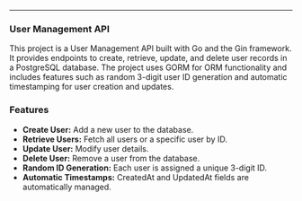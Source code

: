 ---
### User Management API
This project is a User Management API built with Go and the Gin framework. It provides endpoints to create, retrieve, update, and delete user records in a PostgreSQL database. The project uses GORM for ORM functionality and includes features such as random 3-digit user ID generation and automatic timestamping for user creation and updates.  

### Features
- **Create User:** Add a new user to the database.  
- **Retrieve Users:** Fetch all users or a specific user by ID.  
- **Update User:** Modify user details.  
- **Delete User:** Remove a user from the database.  
- **Random ID Generation:** Each user is assigned a unique 3-digit ID.  
- **Automatic Timestamps:** CreatedAt and UpdatedAt fields are automatically managed.  
